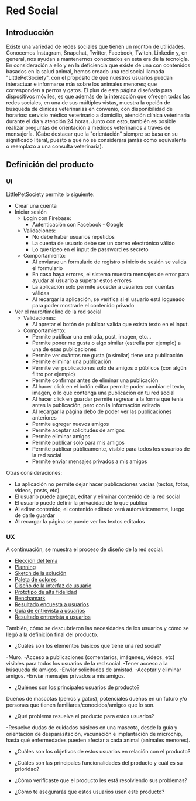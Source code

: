 # Red Social

## Introducción

Existe una variedad de redes sociales que tienen un montón de utilidades. Conocemos Instagram, Snapchat, Twitter, Facebook, Twitch, Linkedin y, en general, nos ayudan a mantenernos conectados en esta era de la tecnolgía. En consideración a ello y en la deficiencia que existe de una con contenidos basados en la salud animal, hemos creado una red social llamada "LittlePetSociety", con el propósito de que nuestros usuarios puedan interactuar e informarse más sobre los animales menores; que corresponden a perros y gatos.
El plus de esta página diseñada para dispositivos móviles, es que además de la interacción que ofrecen todas las redes sociales, en una de sus múltiples vistas, muestra la opción de búsqueda de clínicas veterinarias en convenio, con disponibilidad de horarios: servicio médico veterinario a domicilio, atención clínica veterinaria durante el día y atención 24 horas. Junto con esto, también es posible realizar preguntas de orientación a médicos veterinarios a través de mensajería.
(Cabe destacar que la "orientación" siempre se basa en su significado literal, puesto a que no se considerará jamás como equivalente o reemplazo a una consulta veterinaria).


## Definición del producto

### UI

LittlePetSociety permite lo siguiente:

* Crear una cuenta
* Iniciar sesión
  - Login con Firebase:
    + Autenticación con Facebook - Google
  - Validaciones:
    + No debe haber usuarios repetidos
    + La cuenta de usuario debe ser un correo electrónico válido
    + Lo que tipeo en el input de password es secreto
  - Comportamiento:
    + Al enviarse un formulario de registro o inicio de sesión se valida
      el formulario
    + En caso haya errores, el sistema muestra mensajes de error para
      ayudar al usuario a superar estos errores
    + La aplicación solo permite acceder a usuarios con cuentas válidas
    + Al recargar la aplicación, se verifica si el usuario está
      logueado para poder mostrarle el contenido privado
* Ver el muro/timeline de la red social
  - Validaciones:
    + Al apretar el botón de publicar valida que exista texto en el input.
  - Comportamiento:
    + Permite publicar una entrada, post, imagen, etc...
    + Permite poner me gusta o algo similar (estrella por ejemplo) a una de
      esas publicaciones
    + Permite ver cuántos me gusta (o similar) tiene una publicación
    + Permite eliminar una publicación
    + Permite ver publicaciones solo de amigos o públicos (con algún filtro
      por ejemplo)
    + Permite confirmar antes de eliminar una publicación
    + Al hacer click en el botón editar permite poder cambiar el texto, imagen, o
      lo que contenga una publicación en tu red social
    + Al hacer click en guardar permite regresar a la forma que tenía antes la
      publicación, pero con la información editada
    + Al recargar la página debo de poder ver las publicaciones anteriores
    + Permite agregar nuevos amigos
    + Permite aceptar solicitudes de amigos
    + Permite eliminar amigos
    + Permite publicar solo para mis amigos
    + Permite publicar públicamente, visible para todos los usuarios de la
      red social
    + Permite enviar mensajes privados a mis amigos
  
Otras consideraciones:

* La aplicación no permite dejar hacer publicaciones vacías (textos, fotos,
  videos, posts, etc).
* El usuario puede agregar, editar y eliminar contenido de la red
  social
* El usuario puede definir la privacidad de lo que publica
* Al editar contenido, el contenido editado verá automáticamente, luego de
  darle guardar
* Al recargar la página se puede ver los textos editados

### UX

A continuación, se muestra el proceso de diseño de la red social:

* [Elección del tema](https://i.imgur.com/12UnuuC.png)
* [Planning](link)
* [Sketch de la solución](link)
* [Paleta de colores](https://i.imgur.com/z0U8VIV.png)
* [Diseño de la interfaz de usuario](link)
* [Prototipo de alta fidelidad](link)
* [Benchamark](https://www.slideshare.net/tjarataibo/benchamark)
* [Resultado encuesta a usuarios](https://www.slideshare.net/tjarataibo/resultado-encuesta-usuarios)
* [Guía de entrevista a usuarios](https://docs.google.com/forms/d/e/1FAIpQLSeSEutiFsjnyX_2K_mt202xc0b3sW6d2tKO7ptmyYj3YFw2nA/viewform?usp=sf_link)
* [Resultado entrevista a usuarios](link)


También, cómo se descubrieron las necesidades de los usuarios y cómo se llegó a la definición final del producto. 

* ¿Cuáles son los elementos básicos que tiene una red social?

-Muro. 
-Acceso a publicaciones (comentarios, imágenes, videos, etc) visibles para todos los usuarios de la red social.
-Tener acceso a la búsqueda de amigos. 
-Enviar solicitudes de amistad.
-Aceptar y eliminar amigos.
-Enviar mensajes privados a mis amigos.

* ¿Quiénes son los principales usuarios de producto?

Dueños de mascotas (perros y gatos), potenciales dueños en un futuro y/o personas que tienen familiares/conocidos/amigos que lo son.

* ¿Qué problema resuelve el producto para estos usuarios?

-Resuelve dudas de cuidados básicos en una mascota, desde la guía y orientación de desparasitación, vacunación e implantación de microchip, hasta qué enfermedades pueden afectar a cada animal (animales menores).


* ¿Cuáles son los objetivos de estos usuarios en relación con el producto?



* ¿Cuáles son las principales funcionalidades del producto y cuál es su prioridad?



* ¿Cómo verificaste que el producto les está resolviendo sus problemas?



* ¿Cómo te asegurarás que estos usuarios usen este producto?


